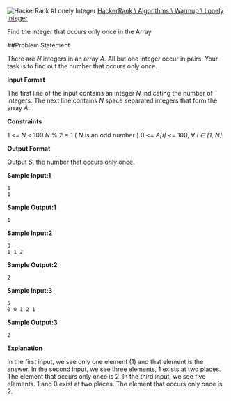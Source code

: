 ![HackerRank][HackerRank]
#Lonely Integer
[HackerRank \ Algorithms \ Warmup \ Lonely Integer](https://www.hackerrank.com/challenges/lonely-integer)

Find the integer that occurs only once in the Array

##Problem Statement

There are *N* integers in an array *A*. All but one integer occur in pairs. Your task is to find out the number that occurs only once.

**Input Format**


The first line of the input contains an integer *N* indicating the number of integers.
The next line contains *N* space separated integers that form the array *A*.

**Constraints**


1 <= *N* < 100
*N* % 2 = 1  ( *N* is an odd number )
0 <= *A[i]* <= 100, ∀ *i ∈ [1, N]*

**Output Format**


Output *S*, the number that occurs only once.

**Sample Input:1**


    1
    1

**Sample Output:1**


    1

**Sample Input:2**


    3
    1 1 2

**Sample Output:2**


    2

**Sample Input:3**


    5
    0 0 1 2 1

**Sample Output:3**


    2

**Explanation**


In the first input, we see only one element (1) and that element is the answer.
In the second input, we see three elements, 1 exists at two places. The element that occurs only once is 2.
In the third input, we see five elements. 1 and 0 exist at two places. The element that occurs only once is 2.

[HackerRank]:https://www.hackerrank.com/assets/brand/typemark_60x200.png